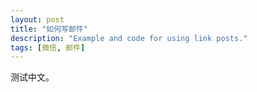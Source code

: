 ```yaml
---
layout: post
title: "如何写邮件"
description: "Example and code for using link posts."
tags: [微信, 邮件]
---
```


测试中文。